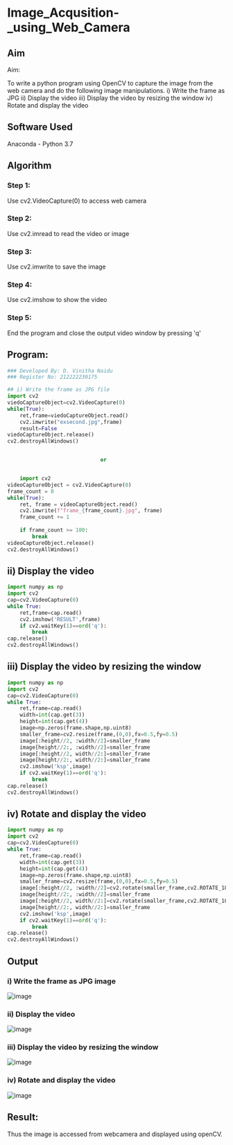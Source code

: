 # Image_Acqusition-_using_Web_Camera
## Aim
 
Aim:
 
To write a python program using OpenCV to capture the image from the web camera and do the following image manipulations.
i) Write the frame as JPG 
ii) Display the video 
iii) Display the video by resizing the window
iv) Rotate and display the video

## Software Used
Anaconda - Python 3.7
## Algorithm
### Step 1:
Use cv2.VideoCapture(0) to access web camera

### Step 2:
Use cv2.imread to read the video or image

### Step 3:
Use cv2.imwrite to save the image

### Step 4:
Use cv2.imshow to show the video

### Step 5:
End the program and close the output video window by pressing 'q'

## Program:
``` Python
### Developed By: D. Vinitha Naidu
### Register No: 212222230175

## i) Write the frame as JPG file
import cv2
viedoCaptureObject=cv2.VideoCapture(0)
while(True):
    ret,frame=viedoCaptureObject.read()
    cv2.imwrite("exsecond.jpg",frame)
    result=False
viedoCaptureObject.release()
cv2.destroyAllWindows()


                              or


    import cv2
videoCaptureObject = cv2.VideoCapture(0)
frame_count = 0
while(True):
    ret, frame = videoCaptureObject.read()
    cv2.imwrite(f"frame_{frame_count}.jpg", frame)
    frame_count += 1
    
    if frame_count >= 100:
        break
videoCaptureObject.release()
cv2.destroyAllWindows()
```
     
## ii) Display the video
```python
import numpy as np
import cv2
cap=cv2.VideoCapture(0)
while True:
    ret,frame=cap.read()
    cv2.imshow('RESULT',frame)
    if cv2.waitKey(1)==ord('q'):
        break
cap.release()
cv2.destroyAllWindows()
```

## iii) Display the video by resizing the window
```python
import numpy as np
import cv2
cap=cv2.VideoCapture(0)
while True:
    ret,frame=cap.read()
    width=int(cap.get(3))
    height=int(cap.get(4))
    image=np.zeros(frame.shape,np.uint8)
    smaller_frame=cv2.resize(frame,(0,0),fx=0.5,fy=0.5)
    image[:height//2, :width//2]=smaller_frame
    image[height//2:, :width//2]=smaller_frame
    image[:height//2, width//2:]=smaller_frame
    image[height//2:, width//2:]=smaller_frame
    cv2.imshow('ksp',image)
    if cv2.waitKey(1)==ord('q'):
        break
cap.release()
cv2.destroyAllWindows()
```
## iv) Rotate and display the video
```python
import numpy as np
import cv2
cap=cv2.VideoCapture(0)
while True:
    ret,frame=cap.read()
    width=int(cap.get(3))
    height=int(cap.get(4))
    image=np.zeros(frame.shape,np.uint8)
    smaller_frame=cv2.resize(frame,(0,0),fx=0.5,fy=0.5)
    image[:height//2, :width//2]=cv2.rotate(smaller_frame,cv2.ROTATE_180)
    image[height//2:, :width//2]=smaller_frame
    image[:height//2, width//2:]=cv2.rotate(smaller_frame,cv2.ROTATE_180)
    image[height//2:, width//2:]=smaller_frame
    cv2.imshow('ksp',image)
    if cv2.waitKey(1)==ord('q'):
        break
cap.release()
cv2.destroyAllWindows()
```
## Output

### i) Write the frame as JPG image
![image](https://github.com/VinithaNaidu/Image_Acqusition-_using_Web_Camera/assets/121166004/2ff06f73-b797-4fe6-bf4e-8220e49b8c26)

### ii) Display the video
![image](https://github.com/VinithaNaidu/Image_Acqusition-_using_Web_Camera/assets/121166004/1b44fd42-312c-4c88-b268-aba7f6873940)

### iii) Display the video by resizing the window
![image](https://github.com/VinithaNaidu/Image_Acqusition-_using_Web_Camera/assets/121166004/bbd732c7-867d-4598-b3fb-9328361a1a4a)

### iv) Rotate and display the video
![image](https://github.com/VinithaNaidu/Image_Acqusition-_using_Web_Camera/assets/121166004/8e33afe5-c504-40b3-827d-4e91ca3d22a0)

## Result:
Thus the image is accessed from webcamera and displayed using openCV.
